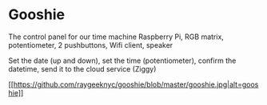 # Gooshie
The control panel for our time machine
Raspberry Pi, RGB matrix, potentiometer, 2 pushbuttons, Wifi client, speaker

Set the date (up and down), set the time (potentiometer), confirm the datetime, send it to the cloud service (Ziggy)


[[https://github.com/raygeeknyc/gooshie/blob/master/gooshie.jpg|alt=gooshie]]
